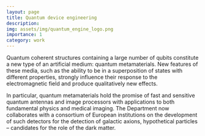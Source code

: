 ```yaml
---
layout: page
title: Quantum device engineering
description: 
img: assets/img/quantum_engine_logo.png
importance: 1
category: work
---
```


Quantum coherent structures containing a large number of qubits constitute a new type of an artificial medium: quantum metamaterials. New features of these media, such as the ability to be in a superposition of states with different properties, strongly influence their response to the electromagnetic field and produce qualitatively new effects.

In particular, quantum metamaterials hold the promise of fast and sensitive quantum antennas and image processors with applications to both fundamental physics and medical imaging. The Department now collaborates with a consortium of European institutions on the development of such detectors for the detection of galactic axions, hypothetical particles – candidates for the role of the dark matter.